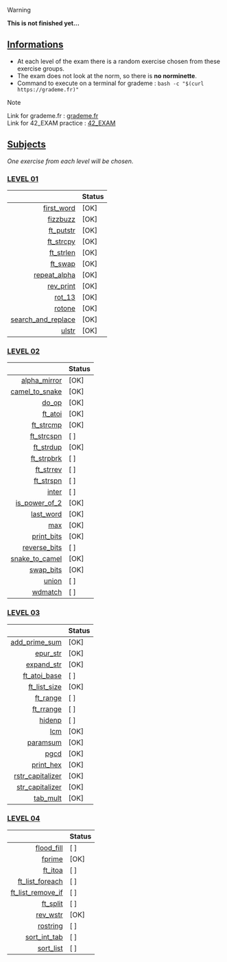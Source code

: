 > [!WARNING]
> **This is not finished yet...**

## <ins>Informations</ins>

- At each level of the exam there is a random exercise chosen from these exercise groups.
- The exam does not look at the norm, so there is **no norminette**.
- Command to execute on a terminal for grademe : ```bash -c "$(curl https://grademe.fr)"```
  
> [!NOTE] 
> Link for grademe.fr : [grademe.fr](https://grademe.fr) <br>
> Link for 42_EXAM practice : [42_EXAM](https://github.com/JCluzet/42_EXAM)


## <ins>Subjects</ins>

*One exercise from each level will be chosen.*

### [LEVEL 01](https://github.com/TojoniainaR/Exam42_rank02/tree/9dfa67f7b857459cd85cf12625566e7cb1bd0c21/Level%201)

|                                                                                                              | Status |
|-------------------------------------------------------------------------------------------------------------:|--------|
|  [first_word](https://github.com/TojoniainaR/Exam42_rank02/blob/main/Level%201/first_word)                   |  [OK]  |
|  [fizzbuzz](https://github.com/TojoniainaR/Exam42_Rank02/blob/main/Level%201/fizzbuzz)                       |  [OK]  |
|  [ft_putstr](https://github.com/TojoniainaR/Exam42_Rank02/blob/main/Level%201/ft_putstr)                     |  [OK]  |
|  [ft_strcpy](https://github.com/TojoniainaR/Exam42_Rank02/blob/main/Level%201/ft_strcpy)                     |  [OK]  |
|  [ft_strlen](https://github.com/TojoniainaR/Exam42_Rank02/blob/main/Level%201/ft_strlen)                     |  [OK]  |
|  [ft_swap](https://github.com/TojoniainaR/Exam42_Rank02/blob/main/Level%201/ft_swap)                         |  [OK]  |
|  [repeat_alpha](https://github.com/TojoniainaR/Exam42_Rank02/blob/main/Level%201/repeat_alpha)               |  [OK]  |
|  [rev_print](https://github.com/TojoniainaR/Exam42_Rank02/blob/main/Level%201/rev_print)                     |  [OK]  |
|  [rot_13](https://github.com/TojoniainaR/Exam42_Rank02/blob/main/Level%201/rot_13)                           |  [OK]  |
|  [rotone](https://github.com/TojoniainaR/Exam42_Rank02/blob/main/Level%201/rotone)                           |  [OK]  |
|  [search_and_replace](https://github.com/TojoniainaR/Exam42_Rank02/blob/main/Level%201/search_and_replace)   |  [OK]  |
|  [ulstr](https://github.com/TojoniainaR/Exam42_Rank02/blob/main/Level%201/ulstr)                             |  [OK]  |

### [LEVEL 02](https://github.com/TojoniainaR/Exam42_rank02/tree/9dfa67f7b857459cd85cf12625566e7cb1bd0c21/Level%202)

|                                                                                                              | Status |
|-------------------------------------------------------------------------------------------------------------:|--------|
|  [alpha_mirror](https://github.com/TojoniainaR/Exam42_rank02/blob/main/Level%202/alpha_mirror)               |  [OK]  |
|  [camel_to_snake](https://github.com/TojoniainaR/Exam42_rank02/blob/main/Level%202/camel_to_snake)           |  [OK]  |
|  [do_op](https://github.com/TojoniainaR/Exam42_rank02/blob/main/Level%202/do_op)                             |  [OK]  |
|  [ft_atoi](https://github.com/TojoniainaR/Exam42_rank02/blob/main/Level%202/ft_atoi)                         |  [OK]  |
|  [ft_strcmp](https://github.com/TojoniainaR/Exam42_rank02/blob/main/Level%202/ft_strcmp)                     |  [OK]  |
|  [ft_strcspn](https://github.com/TojoniainaR/Exam42_rank02/blob/main/Level%202/ft_strcspn)                   |  [  ]  |
|  [ft_strdup](https://github.com/TojoniainaR/Exam42_rank02/blob/main/Level%202/ft_strdup)                     |  [OK]  |
|  [ft_strpbrk](https://github.com/TojoniainaR/Exam42_rank02/blob/main/Level%202/ft_strpbrk)                   |  [  ]  |
|  [ft_strrev](https://github.com/TojoniainaR/Exam42_rank02/blob/main/Level%202/ft_strrev)                     |  [  ]  |
|  [ft_strspn](https://github.com/TojoniainaR/Exam42_rank02/blob/main/Level%202/ft_strspn)                     |  [  ]  |
|  [inter](https://github.com/TojoniainaR/Exam42_rank02/blob/main/Level%202/inter)                             |  [  ]  |
|  [is_power_of_2](https://github.com/TojoniainaR/Exam42_rank02/blob/main/Level%202/is_power_of_2)             |  [OK]  |
|  [last_word](https://github.com/TojoniainaR/Exam42_rank02/blob/main/Level%202/last_word)                     |  [OK]  |
|  [max](https://github.com/TojoniainaR/Exam42_rank02/blob/main/Level%202/max)                                 |  [OK]  |
|  [print_bits](https://github.com/TojoniainaR/Exam42_rank02/blob/main/Level%202/print_bits)                   |  [OK]  |
|  [reverse_bits](https://github.com/TojoniainaR/Exam42_rank02/blob/main/Level%202/reverse_bits)               |  [  ]  |
|  [snake_to_camel](https://github.com/TojoniainaR/Exam42_rank02/blob/main/Level%202/snake_to_camel)           |  [OK]  |
|  [swap_bits](https://github.com/TojoniainaR/Exam42_rank02/blob/main/Level%202/swap_bits)                     |  [OK]  |
|  [union](https://github.com/TojoniainaR/Exam42_rank02/blob/main/Level%202/union)                             |  [  ]  |
|  [wdmatch](https://github.com/TojoniainaR/Exam42_rank02/blob/main/Level%202/wdmatch)                         |  [  ]  |

### [LEVEL 03](https://github.com/TojoniainaR/Exam42_rank02/tree/9dfa67f7b857459cd85cf12625566e7cb1bd0c21/Level%203)

|                                                                                                              | Status |
|-------------------------------------------------------------------------------------------------------------:|--------|
|  [add_prime_sum](https://github.com/TojoniainaR/Exam42_rank02/blob/main/Level%203/add_prime_sum)             |  [OK]  |
|  [epur_str](https://github.com/TojoniainaR/Exam42_rank02/blob/main/Level%203/epur_str)                       |  [OK]  |
|  [expand_str](https://github.com/TojoniainaR/Exam42_rank02/blob/main/Level%203/expand_str)                   |  [OK]  |
|  [ft_atoi_base](https://github.com/TojoniainaR/Exam42_rank02/blob/main/Level%203/ft_atoi_base)               |  [  ]  |
|  [ft_list_size](https://github.com/TojoniainaR/Exam42_rank02/blob/main/Level%203/ft_list_size)               |  [OK]  |
|  [ft_range](https://github.com/TojoniainaR/Exam42_rank02/blob/main/Level%203/ft_range)                       |  [  ]  |
|  [ft_rrange](https://github.com/TojoniainaR/Exam42_rank02/blob/main/Level%203/ft_rrange)                     |  [  ]  |
|  [hidenp](https://github.com/TojoniainaR/Exam42_rank02/blob/main/Level%203/hidenp)                           |  [  ]  |
|  [lcm](https://github.com/TojoniainaR/Exam42_rank02/blob/main/Level%203/lcm)                                 |  [OK]  |
|  [paramsum](https://github.com/TojoniainaR/Exam42_rank02/blob/main/Level%203/paramsum)                       |  [OK]  |
|  [pgcd](https://github.com/TojoniainaR/Exam42_rank02/blob/main/Level%203/pgcd)                               |  [OK]  |
|  [print_hex](https://github.com/TojoniainaR/Exam42_rank02/blob/main/Level%203/print_hex)                     |  [OK]  |
|  [rstr_capitalizer](https://github.com/TojoniainaR/Exam42_rank02/blob/main/Level%203/rstr_capitalizer)       |  [OK]  |
|  [str_capitalizer](https://github.com/TojoniainaR/Exam42_rank02/blob/main/Level%203/str_capitalizer)         |  [OK]  |
|  [tab_mult](https://github.com/TojoniainaR/Exam42_rank02/blob/main/Level%203/tab_mult)                       |  [OK]  |

### [LEVEL 04](https://github.com/TojoniainaR/Exam42_rank02/tree/9dfa67f7b857459cd85cf12625566e7cb1bd0c21/Level%204)

|                                                                                                              | Status |
|-------------------------------------------------------------------------------------------------------------:|--------|
|  [flood_fill](https://github.com/TojoniainaR/Exam42_rank02/blob/main/Level%204/flood_fill)                   |  [  ]  |
|  [fprime](https://github.com/TojoniainaR/Exam42_rank02/blob/main/Level%204/fprime)                           |  [OK]  |
|  [ft_itoa](https://github.com/TojoniainaR/Exam42_rank02/blob/main/Level%204/ft_itoa)                         |  [  ]  |
|  [ft_list_foreach](https://github.com/TojoniainaR/Exam42_rank02/blob/main/Level%204/ft_list_foreach)         |  [  ]  |
|  [ft_list_remove_if](https://github.com/TojoniainaR/Exam42_rank02/blob/main/Level%204/ft_list_remove_if)     |  [  ]  |
|  [ft_split](https://github.com/TojoniainaR/Exam42_rank02/blob/main/Level%204/ft_split)                       |  [  ]  |
|  [rev_wstr](https://github.com/TojoniainaR/Exam42_rank02/blob/main/Level%204/rev_wstr)                       |  [OK]  |
|  [rostring](https://github.com/TojoniainaR/Exam42_rank02/blob/main/Level%204/rostring)                       |  [  ]  |
|  [sort_int_tab](https://github.com/TojoniainaR/Exam42_rank02/blob/main/Level%204/sort_int_tab)               |  [  ]  |
|  [sort_list](https://github.com/TojoniainaR/Exam42_rank02/blob/main/Level%204/sort_list)                     |  [  ]  |
<br>
